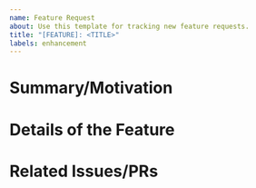 ```yaml
---
name: Feature Request
about: Use this template for tracking new feature requests.
title: "[FEATURE]: <TITLE>"
labels: enhancement
---
```


# Summary/Motivation

# Details of the Feature

# Related Issues/PRs
